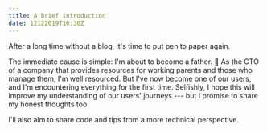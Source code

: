 ```yaml
---
title: A brief introduction
date: 12122019T16:30Z
---
```


After a long time without a blog, it's time to put pen to paper again.

The immediate cause is simple: I'm about to become a father. 👶 As the CTO of a company that provides resources for working parents and those who manage them, I'm well resourced. But I've now become one of our users, and I'm encountering everything for the first time. Selfishly, I hope this will improve my understanding of our users' journeys --- but I promise to share my honest thoughts too.

I'll also aim to share code and tips from a more technical perspective.
